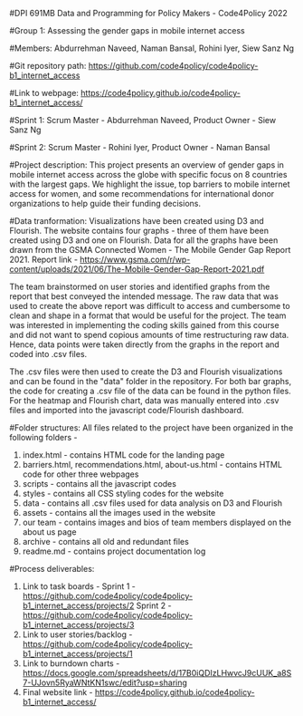 #DPI 691MB Data and Programming for Policy Makers - Code4Policy 2022

#Group 1: Assessing the gender gaps in mobile internet access

#Members: Abdurrehman Naveed, Naman Bansal, Rohini Iyer, Siew Sanz Ng

#Git repository path: https://github.com/code4policy/code4policy-b1_internet_access

#Link to webpage: https://code4policy.github.io/code4policy-b1_internet_access/

#Sprint 1: Scrum Master - Abdurrehman Naveed, Product Owner - Siew Sanz Ng

#Sprint 2: Scrum Master - Rohini Iyer, Product Owner - Naman Bansal

#Project description: This project presents an overview of gender gaps in mobile internet access across the globe with specific focus on 8 countries with the largest gaps. We highlight the issue, top barriers to mobile internet access for women, and some recommendations for international donor organizations to help guide their funding decisions.  

#Data tranformation:
Visualizations have been created using D3 and Flourish. The website contains four graphs - three of them have been created using D3 and one on Flourish. Data for all the graphs have been drawn from the GSMA Connected Women - The Mobile Gender Gap Report 2021. Report link - https://www.gsma.com/r/wp-content/uploads/2021/06/The-Mobile-Gender-Gap-Report-2021.pdf

The team brainstormed on user stories and identified graphs from the report that best conveyed the intended message. The raw data that was used to create the above report was difficult to access and cumbersome to clean and shape in a format that would be useful for the project. The team was interested in implementing the coding skills gained from this course and did not want to spend copious amounts of time restructuring raw data. Hence, data points were taken directly from the graphs in the report and coded into .csv files. 

The .csv files were then used to create the D3 and Flourish visualizations and can be found in the "data" folder in the repository. For both bar graphs, the code for creating a .csv file of the data can be found in the python files. For the heatmap and Flourish chart, data was manually entered into .csv files and imported into the javascript code/Flourish dashboard. 

#Folder structures:
All files related to the project have been organized in the following folders -
1. index.html - contains HTML code for the landing page
2. barriers.html, recommendations.html, about-us.html - contains HTML code for other three webpages
3. scripts - contains all the javascript codes
4. styles - contains all CSS styling codes for the website
5. data - contains all .csv files used for data analysis on D3 and Flourish
6. assets - contains all the images used in the website
7. our team - contains images and bios of team members displayed on the about us page
8. archive - contains all old and redundant files
9. readme.md - contains project documentation log

#Process deliverables:
1. Link to task boards - 
	Sprint 1 - https://github.com/code4policy/code4policy-b1_internet_access/projects/2
	Sprint 2 - https://github.com/code4policy/code4policy-b1_internet_access/projects/3
2. Link to user stories/backlog - https://github.com/code4policy/code4policy-b1_internet_access/projects/1
3. Link to burndown charts - https://docs.google.com/spreadsheets/d/17B0iQDIzLHwvcJ9cUUK_a8S7-UJovn5RyaWNtKN1swc/edit?usp=sharing
4. Final website link - https://code4policy.github.io/code4policy-b1_internet_access/



